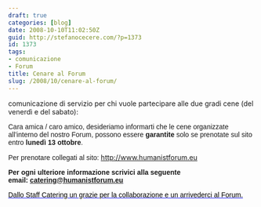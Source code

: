 ```yaml
---
draft: true
categories: [blog]
date: 2008-10-10T11:02:50Z
guid: http://stefanocecere.com/?p=1373
id: 1373
tags:
- comunicazione
- Forum
title: Cenare al Forum
slug: /2008/10/cenare-al-forum/
---
```


comunicazione di servizio per chi vuole partecipare alle due gradi cene (del venerdì e del sabato):

<span style="font-family: Tahoma, sans-serif">Cara amica / caro amico, <span style="font-family: 'Lucida Grande'"><span style="font-family: Tahoma, sans-serif">desideriamo informarti che le cene organizzate all’interno del nostro Forum, possono essere </span><span style="font-family: Tahoma, sans-serif"><strong>garantite</strong></span><span style="font-family: Tahoma, sans-serif"> solo se prenotate sul sito entro </span><span style="font-family: Tahoma, sans-serif"><strong>lunedì 13 ottobre</strong></span><span style="font-family: Tahoma, sans-serif">.</span></span></span>

<span style="font-family: Tahoma, sans-serif">Per prenotare collegati al sito: </span><span style="color: #0000ff"><span style="text-decoration: underline"><a href="http://www.humanistforum.eu/"><span style="color: #000000"><span style="font-family: Tahoma, sans-serif">http://www.humanistforum.eu</span></span></a></span></span>

<span style="font-family: Tahoma, sans-serif"><strong>Per ogni ulteriore informazione scrivici alla seguente email: </strong></span><span style="color: #0000ff"><span style="text-decoration: underline"><span style="font-family: Tahoma, sans-serif"><strong><a href="mailto:catering@humanistforum.eu">catering@humanistforum.eu</a></strong></span></span></span>

<span style="color: #0000ff"><span style="text-decoration: underline"><span style="font-family: Tahoma, sans-serif"><strong><a href="mailto:catering@humanistforum.eu"></a><span style="color: #000000;font-weight: normal">Dallo Staff Catering un grazie per la collaborazione e un arrivederci al Forum.</span></strong></span></span></span>